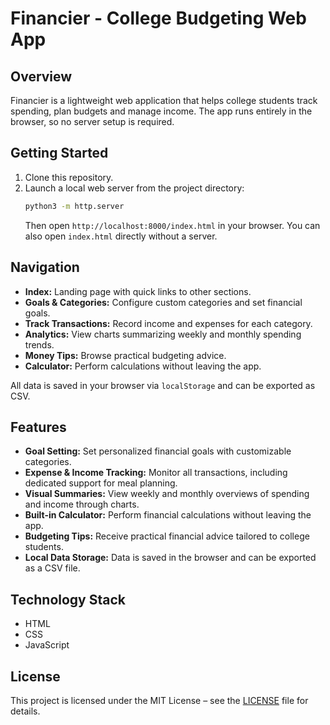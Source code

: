 # Financier - College Budgeting Web App

## Overview

Financier is a lightweight web application that helps college students track spending, plan budgets and manage income. The app runs entirely in the browser, so no server setup is required.

## Getting Started

1. Clone this repository.
2. Launch a local web server from the project directory:
   ```bash
   python3 -m http.server
   ```
   Then open `http://localhost:8000/index.html` in your browser. You can also open `index.html` directly without a server.

## Navigation

- **Index:** Landing page with quick links to other sections.
- **Goals & Categories:** Configure custom categories and set financial goals.
- **Track Transactions:** Record income and expenses for each category.
- **Analytics:** View charts summarizing weekly and monthly spending trends.
- **Money Tips:** Browse practical budgeting advice.
- **Calculator:** Perform calculations without leaving the app.

All data is saved in your browser via `localStorage` and can be exported as CSV.

## Features

- **Goal Setting:** Set personalized financial goals with customizable categories.
- **Expense & Income Tracking:** Monitor all transactions, including dedicated support for meal planning.
- **Visual Summaries:** View weekly and monthly overviews of spending and income through charts.
- **Built-in Calculator:** Perform financial calculations without leaving the app.
- **Budgeting Tips:** Receive practical financial advice tailored to college students.
- **Local Data Storage:** Data is saved in the browser and can be exported as a CSV file.

## Technology Stack

- HTML
- CSS
- JavaScript

## License

This project is licensed under the MIT License – see the [LICENSE](LICENSE) file for details.
